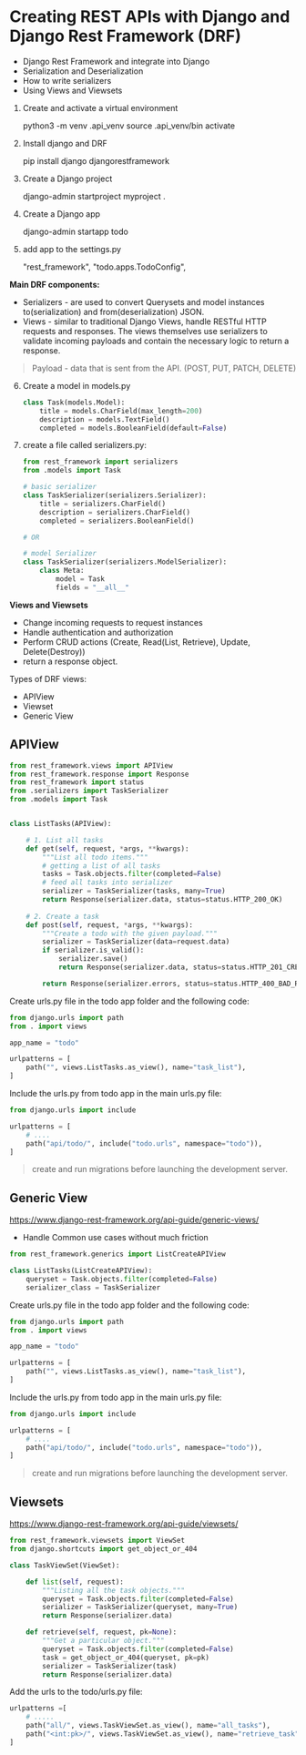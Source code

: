 # Creating REST APIs with Django and Django Rest Framework (DRF)

- Django Rest Framework and integrate into Django
- Serialization and Deserialization
- How to write serializers
- Using Views and Viewsets

1. Create and activate a virtual environment

    python3 -m venv .api_venv
    source .api_venv/bin activate

2. Install django and DRF

    pip install django djangorestframework

3. Create a Django project

    django-admin startproject myproject .

4. Create a Django app

    django-admin startapp todo

5. add app to the settings.py

    "rest_framework",
    "todo.apps.TodoConfig",

**Main DRF components:**

- Serializers - are used to convert Querysets and model instances to(serialization) and from(deserialization) JSON.
- Views - similar to traditional Django Views, handle RESTful HTTP requests and responses. The views themselves use serializers to validate incoming payloads and contain the necessary logic to return a response. 
> Payload - data that is sent from the API. (POST, PUT, PATCH, DELETE)

6. Create a model in models.py

    ```python
    class Task(models.Model):
        title = models.CharField(max_length=200)
        description = models.TextField()
        completed = models.BooleanField(default=False)
    ```

7. create a file called serializers.py:

    ```python
    from rest_framework import serializers
    from .models import Task

    # basic serializer
    class TaskSerializer(serializers.Serializer):
        title = serializers.CharField()
        description = serializers.CharField()
        completed = serializers.BooleanField()

    # OR

    # model Serializer
    class TaskSerializer(serializers.ModelSerializer):
        class Meta:
            model = Task
            fields = "__all__"
    ```

**Views and Viewsets**

- Change incoming requests to request instances
- Handle authentication and authorization
- Perform CRUD actions (Create, Read(List, Retrieve), Update, Delete(Destroy))
- return a response object.

Types of DRF views:
- APIView
- Viewset
- Generic View

## APIView

```python
from rest_framework.views import APIView
from rest_framework.response import Response
from rest_framework import status
from .serializers import TaskSerializer
from .models import Task


class ListTasks(APIView):

    # 1. List all tasks
    def get(self, request, *args, **kwargs):
        """List all todo items."""
        # getting a list of all tasks
        tasks = Task.objects.filter(completed=False)
        # feed all tasks into serializer
        serializer = TaskSerializer(tasks, many=True)
        return Response(serializer.data, status=status.HTTP_200_OK)
    
    # 2. Create a task
    def post(self, request, *args, **kwargs):
        """Create a todo with the given payload."""
        serializer = TaskSerializer(data=request.data)
        if serializer.is_valid():
            serializer.save()
            return Response(serializer.data, status=status.HTTP_201_CREATED)

        return Response(serializer.errors, status=status.HTTP_400_BAD_REQUEST)
```

Create urls.py file in the todo app folder and the following code:

```python
from django.urls import path
from . import views

app_name = "todo"

urlpatterns = [
    path("", views.ListTasks.as_view(), name="task_list"),
]
```

Include the urls.py from todo app in the main urls.py file:

```python
from django.urls import include

urlpatterns = [
    # ....
    path("api/todo/", include("todo.urls", namespace="todo")),
]
```

> create and run migrations before launching the development server.

## Generic View

https://www.django-rest-framework.org/api-guide/generic-views/

- Handle Common use cases without much friction

```python
from rest_framework.generics import ListCreateAPIView

class ListTasks(ListCreateAPIView):
    queryset = Task.objects.filter(completed=False)
    serializer_class = TaskSerializer
```

Create urls.py file in the todo app folder and the following code:

```python
from django.urls import path
from . import views

app_name = "todo"

urlpatterns = [
    path("", views.ListTasks.as_view(), name="task_list"),
]
```

Include the urls.py from todo app in the main urls.py file:

```python
from django.urls import include

urlpatterns = [
    # ....
    path("api/todo/", include("todo.urls", namespace="todo")),
]
```

> create and run migrations before launching the development server.

## Viewsets

https://www.django-rest-framework.org/api-guide/viewsets/

```python
from rest_framework.viewsets import ViewSet
from django.shortcuts import get_object_or_404

class TaskViewSet(ViewSet):

    def list(self, request):
        """Listing all the task objects."""
        queryset = Task.objects.filter(completed=False)
        serializer = TaskSerializer(queryset, many=True)
        return Response(serializer.data)

    def retrieve(self, request, pk=None):
        """Get a particular object."""
        queryset = Task.objects.filter(completed=False)
        task = get_object_or_404(queryset, pk=pk)
        serializer = TaskSerializer(task)
        return Response(serializer.data)

```

Add the urls to the todo/urls.py file:

```python
urlpatterns =[
    # .....
    path("all/", views.TaskViewSet.as_view(), name="all_tasks"),
    path("<int:pk>/", views.TaskViewSet.as_view(), name="retrieve_task"),
]
```